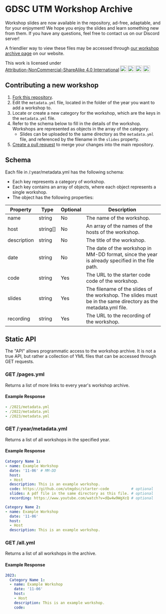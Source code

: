 # GDSC UTM Workshop Archive

Workshop slides are now available in the repository, ad-free, adaptable, and for your enjoyment! We hope you enjoy the slides and learn something new from them. If you have any questions, feel free to contact us on our Discord server!

A friendlier way to view these files may be accessed through [our workshop archive page](https://gdscutm.com/resources/workshops) on our website.

<p xmlns:cc="http://creativecommons.org/ns#" >This work is licensed under <a href="http://creativecommons.org/licenses/by-nc-sa/4.0/?ref=chooser-v1" target="_blank" rel="license noopener noreferrer" style="display:inline-block;">Attribution-NonCommercial-ShareAlike 4.0 International<img style="height:22px!important;margin-left:3px;vertical-align:text-bottom;" src="https://mirrors.creativecommons.org/presskit/icons/cc.svg?ref=chooser-v1"><img style="height:22px!important;margin-left:3px;vertical-align:text-bottom;" src="https://mirrors.creativecommons.org/presskit/icons/by.svg?ref=chooser-v1"><img style="height:22px!important;margin-left:3px;vertical-align:text-bottom;" src="https://mirrors.creativecommons.org/presskit/icons/nc.svg?ref=chooser-v1"><img style="height:22px!important;margin-left:3px;vertical-align:text-bottom;" src="https://mirrors.creativecommons.org/presskit/icons/sa.svg?ref=chooser-v1"></a></p>

## Contributing a new workshop
1. [Fork this repository](https://github.com/utmgdsc/workshops/fork).
2. Edit the `metadata.yml` file, located in the folder of the year you want to add a workshop to.
3. Locate or create a new category for the workshop, which are the keys in the `metadata.yml` file.
4. Refer to the schema below to fill in the details of the workshop. Workshops are represented as objects in the array of the category.
   - Slides can be uploaded to the same directory as the `metadata.yml` file, and referenced by the filename in the `slides` property.
5. [Create a pull request](https://github.com/utmgdsc/workshops/compare) to merge your changes into the main repository.

## Schema

Each file in /:year/metadata.yml has the following schema:

- Each key represents a category of workshop.
- Each key contains an array of objects, where each object represents a single workshop.
- The object has the following properties:

| Property    | Type   | Optional | Description                                                                                   |
| ----------- | ------ | -------- | --------------------------------------------------------------------------------------------- |
| name        | string | No       | The name of the workshop.                                                                      |
| host        | string[] | No       | An array of the names of the hosts of the workshop.                                           |
| description | string | No       | The title of the workshop.                                                                     |
| date        | string | No       | The date of the workshop in MM-DD format, since the year is already specified in the file path. |
| code        | string | Yes      | The URL to the starter code code of the workshop.                                              |
| slides      | string | Yes      | The filename of the slides of the workshop. The slides must be in the same directory as the metadata.yml file. |
| recording   | string | Yes      | The URL to the recording of the workshop.                                                      |

## Static API

The "API" allows programmatic access to the workshop archive. It is not a true API, but rather a collection of YML files that can be accessed through GET requests.

### GET /pages.yml

Returns a list of more links to every year's workshop archive.

#### Example Response

```yml
- /2021/metadata.yml
- /2022/metadata.yml
- /2023/metadata.yml
```

### GET /:year/metadata.yml

Returns a list of all workshops in the specified year.

#### Example Response

```yml
Category Name 1:
- name: Example Workshop
  date: '11-06' # MM-DD
  host:
  - Host
  description: This is an example workshop.
  code: https://github.com/utmgdsc/starter-code          # optional
  slides: A pdf file in the same directory as this file. # optional
  recording: https://www.youtube.com/watch?v=dQw4w9WgXcQ # optional

Category Name 2:
- name: Example Workshop
  date: '11-06'
  host:
  - Host
  description: This is an example workshop.
```

### GET /all.yml

Returns a list of all workshops in the archive.

#### Example Response

```yml
2023:
  Category Name 1:
  - name: Example Workshop
    date: '11-06'
    host:
    - Host
    description: This is an example workshop.
    code:
```
